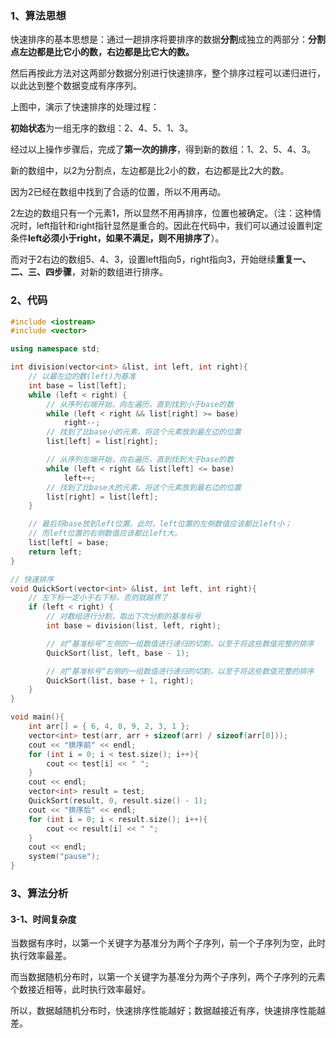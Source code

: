 ### 1、算法思想

快速排序的基本思想是：通过一趟排序将要排序的数据**分割**成独立的两部分：**分割点左边都是比它小的数，右边都是比它大的数。**

然后再按此方法对这两部分数据分别进行快速排序，整个排序过程可以递归进行，以此达到整个数据变成有序序列。

上图中，演示了快速排序的处理过程：

**初始状态**为一组无序的数组：2、4、5、1、3。

经过以上操作步骤后，完成了**第一次的排序**，得到新的数组：1、2、5、4、3。

新的数组中，以2为分割点，左边都是比2小的数，右边都是比2大的数。

因为2已经在数组中找到了合适的位置，所以不用再动。

2左边的数组只有一个元素1，所以显然不用再排序，位置也被确定。（注：这种情况时，left指针和right指针显然是重合的。因此在代码中，我们可以通过设置判定条件**left****必须小于right****，如果不满足，则不用排序了**）。

而对于2右边的数组5、4、3，设置left指向5，right指向3，开始继续**重复一、二、三、四步骤**，对新的数组进行排序。

### 2、代码

```c++
#include <iostream>
#include <vector>

using namespace std;

int division(vector<int> &list, int left, int right){
	// 以最左边的数(left)为基准
	int base = list[left];
	while (left < right) {
		// 从序列右端开始，向左遍历，直到找到小于base的数
		while (left < right && list[right] >= base)
			right--;
		// 找到了比base小的元素，将这个元素放到最左边的位置
		list[left] = list[right];

		// 从序列左端开始，向右遍历，直到找到大于base的数
		while (left < right && list[left] <= base)
			left++;
		// 找到了比base大的元素，将这个元素放到最右边的位置
		list[right] = list[left];
	}

	// 最后将base放到left位置。此时，left位置的左侧数值应该都比left小；
	// 而left位置的右侧数值应该都比left大。
	list[left] = base;
	return left;
}

// 快速排序
void QuickSort(vector<int> &list, int left, int right){
	// 左下标一定小于右下标，否则就越界了
	if (left < right) {
		// 对数组进行分割，取出下次分割的基准标号
		int base = division(list, left, right);

		// 对“基准标号“左侧的一组数值进行递归的切割，以至于将这些数值完整的排序
		QuickSort(list, left, base - 1);

		// 对“基准标号“右侧的一组数值进行递归的切割，以至于将这些数值完整的排序
		QuickSort(list, base + 1, right);
	}
}

void main(){
	int arr[] = { 6, 4, 8, 9, 2, 3, 1 };
	vector<int> test(arr, arr + sizeof(arr) / sizeof(arr[0]));
	cout << "排序前" << endl;
	for (int i = 0; i < test.size(); i++){
		cout << test[i] << " ";
	}
	cout << endl;
	vector<int> result = test;
	QuickSort(result, 0, result.size() - 1);
	cout << "排序后" << endl;
	for (int i = 0; i < result.size(); i++){
		cout << result[i] << " ";
	}
	cout << endl;
	system("pause");
}
```

### 3、算法分析

#### 3-1、时间复杂度

当数据有序时，以第一个关键字为基准分为两个子序列，前一个子序列为空，此时执行效率最差。

而当数据随机分布时，以第一个关键字为基准分为两个子序列，两个子序列的元素个数接近相等，此时执行效率最好。

所以，数据越随机分布时，快速排序性能越好；数据越接近有序，快速排序性能越差。
